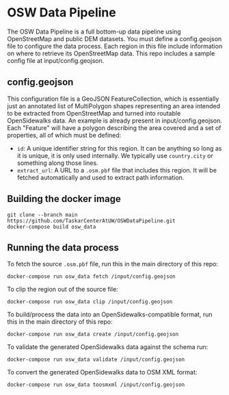# OSW Data Pipeline
The OSW Data Pipeline is a full bottom-up data pipeline using OpenStreetMap and public DEM datasets. You must define a config.geojson file to configure the data process. Each region in this file include information on where to retrieve its OpenStreetMap data. This repo includes a sample config file at input/config.geojson.

## config.geojson
This configuration file is a GeoJSON FeatureCollection, which is essentially just an annotated list of MultiPolygon shapes representing an area intended to be extracted from OpenStreetMap and turned into routable OpenSidewalks data. An example is already present in input/config.geojson. Each "Feature" will have a polygon describing the area covered and a set of properties, all of which must be defined:

- `id`: A unique identifier string for this region. It can be anything so long
as it is unique, it is only used internally. We typically use `country.city`
or something along those lines.
- `extract_url`: A URL to a `.osm.pbf` file that includes this region. It will
be fetched automatically and used to extract path information.

## Building the docker image

    git clone --branch main https://github.com/TaskarCenterAtUW/OSWDataPipeline.git
    docker-compose build osw_data

## Running the data process

To fetch the source `.osm.pbf` file, run this in the main directory of this repo:

    docker-compose run osw_data fetch /input/config.geojson

To clip the region out of the source file:

    docker-compose run osw_data clip /input/config.geojson

To build/process the data into an OpenSidewalks-compatible format, run this in the main directory of this repo:

    docker-compose run osw_data create /input/config.geojson

To validate the generated OpenSidewalks data against the schema run:

    docker-compose run osw_data validate /input/config.geojson

To convert the generated OpenSidewalks data to OSM XML format:

    docker-compose run osw_data toosmxml /input/config.geojson
